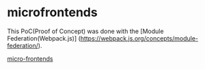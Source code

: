 # microfrontends

This PoC(Proof of Concept) was done with the [Module Federation(Webpack.js)] (https://webpack.js.org/concepts/module-federation/).


[micro-frontends](https://micro-frontends.org/)

